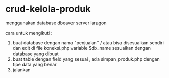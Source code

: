 # crud-kelola-produk
menggunakan database dbeaver
server laragon

cara untuk mengikuti :
1. buat database dengan nama "penjualan" / atau bisa disesuaikan sendiri dan edit di file koneksi.php variable $db_name sesuaikan dengan database yang dibuat
2. buat table dengan field yang sesuai , ada simpan_produk.php dengan tipe data yang benar
3. jalankan